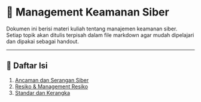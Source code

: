 # 📘 Management Keamanan Siber

Dokumen ini berisi materi kuliah tentang manajemen keamanan siber.  
Setiap topik akan ditulis terpisah dalam file markdown agar mudah dipelajari dan dipakai sebagai handout.

---

## 📑 Daftar Isi

1. [Ancaman dan Serangan Siber](./materi/ancaman_dan_serangan_siber.md)
2. [Resiko & Management Resiko](./materi/resiko_dan_management_resiko.md)
3. [Standar dan Kerangka](./materi/standar_dan_kerangka.md)
